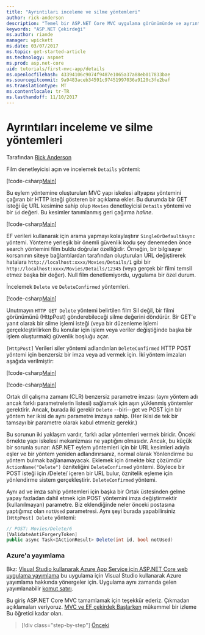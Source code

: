 ```yaml
---
title: "Ayrıntıları inceleme ve silme yöntemleri"
author: rick-anderson
description: "Temel bir ASP.NET Core MVC uygulama görünümünde ve ayrıntıları denetleyici yöntemi."
keywords: "ASP.NET Çekirdeği"
ms.author: riande
manager: wpickett
ms.date: 03/07/2017
ms.topic: get-started-article
ms.technology: aspnet
ms.prod: asp.net-core
uid: tutorials/first-mvc-app/details
ms.openlocfilehash: 43394106c9074f9487e1065a37a88eb017833bae
ms.sourcegitcommit: 9a9483aceb34591c97451997036a9120c3fe2baf
ms.translationtype: MT
ms.contentlocale: tr-TR
ms.lasthandoff: 11/10/2017
---
```

# <a name="examining-the-details-and-delete-methods"></a>Ayrıntıları inceleme ve silme yöntemleri

Tarafından [Rick Anderson](https://twitter.com/RickAndMSFT)

Film denetleyicisi açın ve incelemek `Details` yöntemi:

[!code-csharp[Main](start-mvc/sample/MvcMovie/Controllers/MoviesController.cs?name=snippet_details)]

Bu eylem yöntemine oluşturulan MVC yapı iskelesi altyapısı yöntemini çağıran bir HTTP isteği gösteren bir açıklama ekler. Bu durumda bir GET isteği üç URL kesimine sahip olup `Movies` denetleyicisi `Details` yöntemi ve bir `id` değeri. Bu kesimler tanımlanmış geri çağırma *haline*.

[!code-csharp[Main](start-mvc/sample/MvcMovie/Startup.cs?highlight=5&name=snippet_1)]

EF verileri kullanarak için arama yapmayı kolaylaştırır `SingleOrDefaultAsync` yöntemi. Yönteme yerleşik bir önemli güvenlik kodu şey denemeden önce search yöntemini film buldu doğrular özelliğidir. Örneğin, bir bilgisayar korsanının siteye bağlantılardan tarafından oluşturulan URL değiştirerek hatalara `http://localhost:xxxx/Movies/Details/1` gibi bir `http://localhost:xxxx/Movies/Details/12345` (veya gerçek bir filmi temsil etmez başka bir değer). Null film denetlemiyordu, uygulama bir özel durum.

İncelemek `Delete` ve `DeleteConfirmed` yöntemleri.

[!code-csharp[Main](start-mvc/sample/MvcMovie/Controllers/MoviesController.cs?name=snippet_delete)]

Unutmayın `HTTP GET Delete` yöntemi belirtilen film Sil değil, bir filmi görünümünü (HttpPost) gönderebileceği silme değerini döndürür. Bir GET'e yanıt olarak bir silme işlemi isteği (veya bir düzenleme işlemi gerçekleştirilirken Bu konular için işlem veya veriler değiştiğinde başka bir işlem oluşturmak) güvenlik boşluğu açar.

`[HttpPost]` Verileri siler yöntemi adlandırılan `DeleteConfirmed` HTTP POST yöntemi için benzersiz bir imza veya ad vermek için. İki yöntem imzaları aşağıda verilmiştir:

[!code-csharp[Main](start-mvc/sample/MvcMovie/Controllers/MoviesController.cs?name=snippet_delete2)]

[!code-csharp[Main](start-mvc/sample/MvcMovie/Controllers/MoviesController.cs?name=snippet_delete3)]


Ortak dil çalışma zamanı (CLR) benzersiz parametre imzası (aynı yöntem adı ancak farklı parametrelerin listesi) sağlamak için aşırı yüklenmiş yöntemler gerektirir. Ancak, burada iki gerekir `Delete` --biri--get ve POST için bir yöntem her ikisi de aynı parametre imzaya sahip. (Her ikisi de tek bir tamsayı bir parametre olarak kabul etmeniz gerekir.)

Bu sorunun iki yaklaşım vardır, farklı adlar yöntemleri vermek biridir. Önceki örnekte yapı iskelesi mekanizması ne yaptığını olmasıdır. Ancak, bu küçük bir sorunla sunar: ASP.NET eylem yöntemleri için bir URL kesimleri adıyla eşler ve bir yöntem yeniden adlandırırsanız, normal olarak Yönlendirme bu yöntem bulmak bağlanamayacak. Eklemek için örnekte bkz çözümdür `ActionName("Delete")` özniteliğini `DeleteConfirmed` yöntemi. Böylece bir POST isteği için /Delete/ içeren bir URL bulur, öznitelik eşleme için yönlendirme sistem gerçekleştirir. `DeleteConfirmed` yöntemi.

Aynı ad ve imza sahip yöntemleri için başka bir Ortak üstesinden gelme yapay fazladan dahil etmek için POST yöntemini imza değiştirmektir (kullanılmayan) parametre. Biz eklendiğinde neler önceki postasına yaptığımız olan `notUsed` parametresi. Aynı şeyi burada yapabilirsiniz `[HttpPost] Delete` yöntemi:

```csharp
// POST: Movies/Delete/6
[ValidateAntiForgeryToken]
public async Task<IActionResult> Delete(int id, bool notUsed)
```

### <a name="publish-to-azure"></a>Azure'a yayımlama

Bkz: [Visual Studio kullanarak Azure App Service için ASP.NET Core web uygulama yayımlama](xref:tutorials/publish-to-azure-webapp-using-vs) bu uygulama için Visual Studio kullanarak Azure yayımlama hakkında yönergeler için.  Uygulama aynı zamanda gelen yayımlanabilir [komut satırı](xref:tutorials/publish-to-azure-webapp-using-cli).

Bu giriş ASP.NET Core MVC tamamlamak için teşekkür ederiz. Çıkmadan açıklamaları veriyoruz. [MVC ve EF çekirdek Başlarken](xref:data/ef-mvc/intro) mükemmel bir izleme Bu öğretici kadar olan.

>[!div class="step-by-step"]
[Önceki](validation.md)
